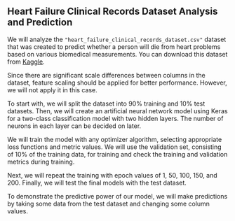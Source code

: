 ## Heart Failure Clinical Records Dataset Analysis and Prediction

We will analyze the `"heart_failure_clinical_records_dataset.csv"` dataset that was created to predict whether a person will die from heart problems based on various biomedical measurements. You can download this dataset from [Kaggle](https://www.kaggle.com/andrewmvd/heart-failure-clinical-data).

Since there are significant scale differences between columns in the dataset, feature scaling should be applied for better performance. However, we will not apply it in this case.

To start with, we will split the dataset into 90% training and 10% test datasets. Then, we will create an artificial neural network model using Keras for a two-class classification model with two hidden layers. The number of neurons in each layer can be decided on later.

We will train the model with any optimizer algorithm, selecting appropriate loss functions and metric values. We will use the validation set, consisting of 10% of the training data, for training and check the training and validation metrics during training.

Next, we will repeat the training with epoch values of 1, 50, 100, 150, and 200. Finally, we will test the final models with the test dataset.

To demonstrate the predictive power of our model, we will make predictions by taking some data from the test dataset and changing some column values.
